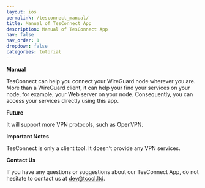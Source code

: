 ```yaml
---
layout: ios
permalink: /tesconnect_manual/
title: Manual of TesConnect App
description: Manual of TesConnect App
nav: false
nav_order: 1
dropdown: false
categories: tutorial
---
```

<!-- _pages/tesconnect_manual.md -->

**Manual**

TesConnect can help you connect your WireGuard node wherever you are. More than a WireGuard client, it can help your find your services on your node, for example, your Web server on your node. Consequently, you can access your services directly using this app.

**Future**

It will support more VPN protocols, such as OpenVPN.

**Important Notes**

TesConnect is only a client tool. It doesn't provide any VPN services.

**Contact Us**

If you have any questions or suggestions about our TesConnect App, do not hesitate to contact us at dev@tcool.ltd.
